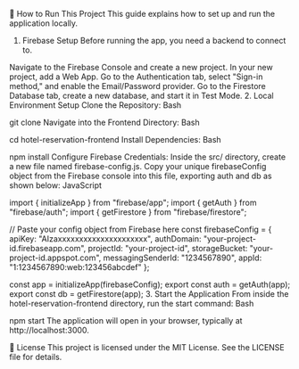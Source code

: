 🚀 How to Run This Project
This guide explains how to set up and run the application locally.

1. Firebase Setup
Before running the app, you need a backend to connect to.

Navigate to the Firebase Console and create a new project.
In your new project, add a Web App.
Go to the Authentication tab, select "Sign-in method," and enable the Email/Password provider.
Go to the Firestore Database tab, create a new database, and start it in Test Mode.
2. Local Environment Setup
Clone the Repository:
Bash

git clone <your-repository-url>
Navigate into the Frontend Directory:
Bash

cd hotel-reservation-frontend
Install Dependencies:
Bash

npm install
Configure Firebase Credentials:
Inside the src/ directory, create a new file named firebase-config.js.
Copy your unique firebaseConfig object from the Firebase console into this file, exporting auth and db as shown below:
JavaScript

import { initializeApp } from "firebase/app";
import { getAuth } from "firebase/auth";
import { getFirestore } from "firebase/firestore";

// Paste your config object from Firebase here
const firebaseConfig = {
  apiKey: "AIzaxxxxxxxxxxxxxxxxxxxxx",
  authDomain: "your-project-id.firebaseapp.com",
  projectId: "your-project-id",
  storageBucket: "your-project-id.appspot.com",
  messagingSenderId: "1234567890",
  appId: "1:1234567890:web:123456abcdef"
};

const app = initializeApp(firebaseConfig);
export const auth = getAuth(app);
export const db = getFirestore(app);
3. Start the Application
From inside the hotel-reservation-frontend directory, run the start command:
Bash

npm start
The application will open in your browser, typically at http://localhost:3000.


📄 License
This project is licensed under the MIT License. See the LICENSE file for details.
